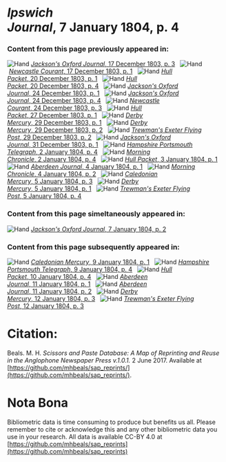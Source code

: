# *Ipswich Journal*, 7 January 1804, p. 4  
  
### Content from this page previously appeared in:  
![Hand](http://scissorsandpaste.net/wp-content/uploads/2017/06/smallhandpointer.png) [*Jackson's Oxford Journal*, 17 December 1803, p. 3](https://mhbeals.github.io/sap_html/Jackson's-Oxford-Journal/Jackson's-Oxford-Journal-17-December-1803-p-3)  
![Hand](http://scissorsandpaste.net/wp-content/uploads/2017/06/smallhandpointer.png) [*Newcastle Courant*, 17 December 1803, p. 1](https://mhbeals.github.io/sap_html/Newcastle-Courant/Newcastle-Courant-17-December-1803-p-1)  
![Hand](http://scissorsandpaste.net/wp-content/uploads/2017/06/smallhandpointer.png) [*Hull Packet*, 20 December 1803, p. 1](https://mhbeals.github.io/sap_html/Hull-Packet/Hull-Packet-20-December-1803-p-1)  
![Hand](http://scissorsandpaste.net/wp-content/uploads/2017/06/smallhandpointer.png) [*Hull Packet*, 20 December 1803, p. 4](https://mhbeals.github.io/sap_html/Hull-Packet/Hull-Packet-20-December-1803-p-4)  
![Hand](http://scissorsandpaste.net/wp-content/uploads/2017/06/smallhandpointer.png) [*Jackson's Oxford Journal*, 24 December 1803, p. 1](https://mhbeals.github.io/sap_html/Jackson's-Oxford-Journal/Jackson's-Oxford-Journal-24-December-1803-p-1)  
![Hand](http://scissorsandpaste.net/wp-content/uploads/2017/06/smallhandpointer.png) [*Jackson's Oxford Journal*, 24 December 1803, p. 4](https://mhbeals.github.io/sap_html/Jackson's-Oxford-Journal/Jackson's-Oxford-Journal-24-December-1803-p-4)  
![Hand](http://scissorsandpaste.net/wp-content/uploads/2017/06/smallhandpointer.png) [*Newcastle Courant*, 24 December 1803, p. 3](https://mhbeals.github.io/sap_html/Newcastle-Courant/Newcastle-Courant-24-December-1803-p-3)  
![Hand](http://scissorsandpaste.net/wp-content/uploads/2017/06/smallhandpointer.png) [*Hull Packet*, 27 December 1803, p. 1](https://mhbeals.github.io/sap_html/Hull-Packet/Hull-Packet-27-December-1803-p-1)  
![Hand](http://scissorsandpaste.net/wp-content/uploads/2017/06/smallhandpointer.png) [*Derby Mercury*, 29 December 1803, p. 1](https://mhbeals.github.io/sap_html/Derby-Mercury/Derby-Mercury-29-December-1803-p-1)  
![Hand](http://scissorsandpaste.net/wp-content/uploads/2017/06/smallhandpointer.png) [*Derby Mercury*, 29 December 1803, p. 2](https://mhbeals.github.io/sap_html/Derby-Mercury/Derby-Mercury-29-December-1803-p-2)  
![Hand](http://scissorsandpaste.net/wp-content/uploads/2017/06/smallhandpointer.png) [*Trewman's Exeter Flying Post*, 29 December 1803, p. 2](https://mhbeals.github.io/sap_html/Trewman's-Exeter-Flying-Post/Trewman's-Exeter-Flying-Post-29-December-1803-p-2)  
![Hand](http://scissorsandpaste.net/wp-content/uploads/2017/06/smallhandpointer.png) [*Jackson's Oxford Journal*, 31 December 1803, p. 1](https://mhbeals.github.io/sap_html/Jackson's-Oxford-Journal/Jackson's-Oxford-Journal-31-December-1803-p-1)  
![Hand](http://scissorsandpaste.net/wp-content/uploads/2017/06/smallhandpointer.png) [*Hampshire Portsmouth Telegraph*, 2 January 1804, p. 4](https://mhbeals.github.io/sap_html/Hampshire-Portsmouth-Telegraph/Hampshire-Portsmouth-Telegraph-2-January-1804-p-4)  
![Hand](http://scissorsandpaste.net/wp-content/uploads/2017/06/smallhandpointer.png) [*Morning Chronicle*, 2 January 1804, p. 4](https://mhbeals.github.io/sap_html/Morning-Chronicle/Morning-Chronicle-2-January-1804-p-4)  
![Hand](http://scissorsandpaste.net/wp-content/uploads/2017/06/smallhandpointer.png) [*Hull Packet*, 3 January 1804, p. 1](https://mhbeals.github.io/sap_html/Hull-Packet/Hull-Packet-3-January-1804-p-1)  
![Hand](http://scissorsandpaste.net/wp-content/uploads/2017/06/smallhandpointer.png) [*Aberdeen Journal*, 4 January 1804, p. 1](https://mhbeals.github.io/sap_html/Aberdeen-Journal/Aberdeen-Journal-4-January-1804-p-1)  
![Hand](http://scissorsandpaste.net/wp-content/uploads/2017/06/smallhandpointer.png) [*Morning Chronicle*, 4 January 1804, p. 2](https://mhbeals.github.io/sap_html/Morning-Chronicle/Morning-Chronicle-4-January-1804-p-2)  
![Hand](http://scissorsandpaste.net/wp-content/uploads/2017/06/smallhandpointer.png) [*Caledonian Mercury*, 5 January 1804, p. 3](https://mhbeals.github.io/sap_html/Caledonian-Mercury/Caledonian-Mercury-5-January-1804-p-3)  
![Hand](http://scissorsandpaste.net/wp-content/uploads/2017/06/smallhandpointer.png) [*Derby Mercury*, 5 January 1804, p. 1](https://mhbeals.github.io/sap_html/Derby-Mercury/Derby-Mercury-5-January-1804-p-1)  
![Hand](http://scissorsandpaste.net/wp-content/uploads/2017/06/smallhandpointer.png) [*Trewman's Exeter Flying Post*, 5 January 1804, p. 4](https://mhbeals.github.io/sap_html/Trewman's-Exeter-Flying-Post/Trewman's-Exeter-Flying-Post-5-January-1804-p-4)  
  
### Content from this page simeltaneously appeared in:  
![Hand](http://scissorsandpaste.net/wp-content/uploads/2017/06/smallhandpointer.png) [*Jackson's Oxford Journal*, 7 January 1804, p. 2](https://mhbeals.github.io/sap_html/Jackson's-Oxford-Journal/Jackson's-Oxford-Journal-7-January-1804-p-2)  
  
### Content from this page subsequently appeared in:  
![Hand](http://scissorsandpaste.net/wp-content/uploads/2017/06/smallhandpointer.png) [*Caledonian Mercury*, 9 January 1804, p. 1](https://mhbeals.github.io/sap_html/Caledonian-Mercury/Caledonian-Mercury-9-January-1804-p-1)  
![Hand](http://scissorsandpaste.net/wp-content/uploads/2017/06/smallhandpointer.png) [*Hampshire Portsmouth Telegraph*, 9 January 1804, p. 4](https://mhbeals.github.io/sap_html/Hampshire-Portsmouth-Telegraph/Hampshire-Portsmouth-Telegraph-9-January-1804-p-4)  
![Hand](http://scissorsandpaste.net/wp-content/uploads/2017/06/smallhandpointer.png) [*Hull Packet*, 10 January 1804, p. 4](https://mhbeals.github.io/sap_html/Hull-Packet/Hull-Packet-10-January-1804-p-4)  
![Hand](http://scissorsandpaste.net/wp-content/uploads/2017/06/smallhandpointer.png) [*Aberdeen Journal*, 11 January 1804, p. 1](https://mhbeals.github.io/sap_html/Aberdeen-Journal/Aberdeen-Journal-11-January-1804-p-1)  
![Hand](http://scissorsandpaste.net/wp-content/uploads/2017/06/smallhandpointer.png) [*Aberdeen Journal*, 11 January 1804, p. 2](https://mhbeals.github.io/sap_html/Aberdeen-Journal/Aberdeen-Journal-11-January-1804-p-2)  
![Hand](http://scissorsandpaste.net/wp-content/uploads/2017/06/smallhandpointer.png) [*Derby Mercury*, 12 January 1804, p. 3](https://mhbeals.github.io/sap_html/Derby-Mercury/Derby-Mercury-12-January-1804-p-3)  
![Hand](http://scissorsandpaste.net/wp-content/uploads/2017/06/smallhandpointer.png) [*Trewman's Exeter Flying Post*, 12 January 1804, p. 3](https://mhbeals.github.io/sap_html/Trewman's-Exeter-Flying-Post/Trewman's-Exeter-Flying-Post-12-January-1804-p-3)  


# Citation: 

Beals. M. H. *Scissors and Paste Database: A Map of Reprinting and Reuse in the Anglophone Newspaper Press v.1.0.1.* 2 June 2017. Available at [https://github.com/mhbeals/sap_reprints/](https://github.com/mhbeals/sap_reprints/). 

# Nota Bona

Bibliometric data is time consuming to produce but benefits us all. Please remember to cite or acknowledge this and any other bibliometric data you use in your research. All data is available CC-BY 4.0 at [https://github.com/mhbeals/sap_reprints](https://github.com/mhbeals/sap_reprints)